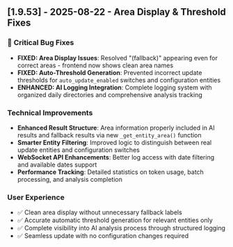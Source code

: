## [1.9.53] - 2025-08-22 - Area Display & Threshold Fixes

### 🔧 **Critical Bug Fixes**
- **FIXED: Area Display Issues**: Resolved "(fallback)" appearing even for correct areas - frontend now shows clean area names
- **FIXED: Auto-Threshold Generation**: Prevented incorrect update thresholds for `auto_update_enabled` switches and configuration entities
- **ENHANCED: AI Logging Integration**: Complete logging system with organized daily directories and comprehensive analysis tracking

### Technical Improvements
- **Enhanced Result Structure**: Area information properly included in AI results and fallback results via new `_get_entity_area()` function
- **Smarter Entity Filtering**: Improved logic to distinguish between real update entities and configuration switches
- **WebSocket API Enhancements**: Better log access with date filtering and available dates support
- **Performance Tracking**: Detailed statistics on token usage, batch processing, and analysis completion

### User Experience
- ✅ Clean area display without unnecessary fallback labels
- ✅ Accurate automatic threshold generation for relevant entities only
- ✅ Complete visibility into AI analysis process through structured logging
- ✅ Seamless update with no configuration changes required
